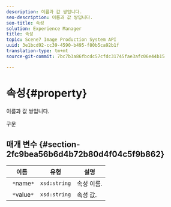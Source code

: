 ```yaml
---
description: 이름과 값 쌍입니다.
seo-description: 이름과 값 쌍입니다.
seo-title: 속성
solution: Experience Manager
title: 속성
topic: Scene7 Image Production System API
uuid: 3e1bcd92-cc39-4590-b495-f80b5ca92b1f
translation-type: tm+mt
source-git-commit: 7bc7b3a86fbcdc57cfdc31745fae3afc06e44b15

---
```



# 속성{#property}

이름과 값 쌍입니다.

구문

## 매개 변수 {#section-2fc9bea56b6d4b72b80d4f04c5f9b862}

| 이름 | 유형 | 설명 |
|---|---|---|
| ` *`name`*` | `xsd:string` | 속성 이름. |
| ` *`value`*` | `xsd:string` | 속성 값. |

